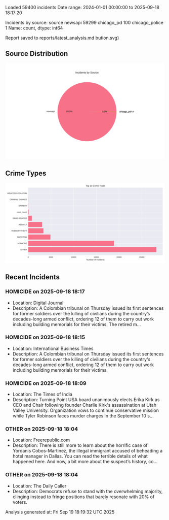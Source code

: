 
Loaded 59400 incidents
Date range: 2024-01-01 00:00:00 to 2025-09-18 18:17:20

Incidents by source:
source
newsapi           59299
chicago_pd          100
chicago_police        1
Name: count, dtype: int64

Report saved to reports/latest_analysis.md
bution.svg)

## Source Distribution
![Source Distribution](images/source_distribution.svg)

## Crime Types
![Crime Types](images/crime_types.svg)

## Recent Incidents

### HOMICIDE on 2025-09-18 18:17
- Location: Digital Journal
- Description: A Colombian tribunal on Thursday issued its first sentences for former soldiers over the killing of civilians during the country’s decades-long armed conflict, ordering 12 of them to carry out work including building memorials for their victims. The retired m…


### HOMICIDE on 2025-09-18 18:15
- Location: International Business Times
- Description: A Colombian tribunal on Thursday issued its first sentences for former soldiers over the killing of civilians during the country's decades-long armed conflict, ordering 12 of them to carry out work including building memorials for their victims.


### HOMICIDE on 2025-09-18 18:09
- Location: The Times of India
- Description: Turning Point USA board unanimously elects Erika Kirk as CEO and Chair following founder Charlie Kirk's assassination at Utah Valley University. Organization vows to continue conservative mission while Tyler Robinson faces murder charges in the September 10 s…


### OTHER on 2025-09-18 18:04
- Location: Freerepublic.com
- Description: There is still more to learn about the horrific case of Yordanis Cobos-Martinez, the illegal immigrant accused of beheading a hotel manager in Dallas. You can read the terrible details of what happened here. And now, a bit more about the suspect’s history, co…


### OTHER on 2025-09-18 18:04
- Location: The Daily Caller
- Description: Democrats refuse to stand with the overwhelming majority, clinging instead to fringe positions that barely resonate with 20% of voters.

Analysis generated at: Fri Sep 19 18:19:32 UTC 2025
